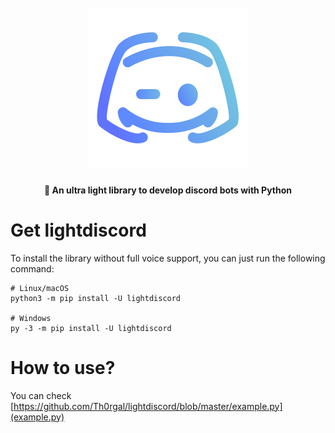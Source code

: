 <h1 align="center">
  <br>
  <img src="/logo.svg?raw=true" alt="LightDiscord" width="256">
  <br>
</h1>


<h4 align="center">🤖 An ultra light library to develop discord bots with Python</h4>

# Get lightdiscord

To install the library without full voice support, you can just run the following command:
```console
# Linux/macOS
python3 -m pip install -U lightdiscord

# Windows
py -3 -m pip install -U lightdiscord
```

# How to use?
You can check [https://github.com/Th0rgal/lightdiscord/blob/master/example.py](example.py)